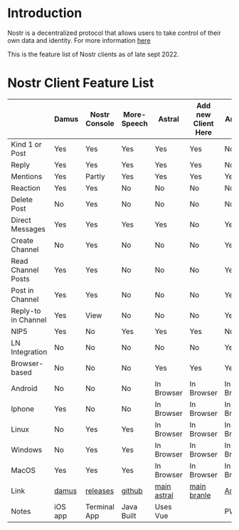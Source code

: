 
# Introduction 

Nostr is a decentralized protocol that allows users to take control of their own data and identity. For more information [here](https://github.com/aljazceru/awesome-nostr) 

This is the feature list of Nostr clients as of late sept 2022.


# Nostr Client Feature List

|                |Damus            |Nostr Console  |More-Speech |Astral      |Add new Client Here     |Anigma    |Alphaama    |
|----------------|-----------------|---------------|------------|------------|-----------|----------|------------|
|Kind 1 or Post  |Yes              |Yes            |Yes         |Yes         |Yes        |No        |Yes         |
|Reply           |Yes              |Yes            |Yes         |Yes         |Yes        |No        |Yes         |
|Mentions        |Yes              |Partly         |Yes         |Yes         |Yes        |Yes       |Yes         |
|Reaction        |Yes              |Yes            |No          |No          |No         |No        |Yes         |
|Delete Post     |No               |Yes            |No          |No          |No         |No        |No          |
|Direct Messages |Yes              |Yes            |Yes          |Yes         |No         |Yes       |No         |
|Create Channel  |No               |Yes            |No           |No          |No         |Yes       |No         |
|Read Channel Posts|Yes            |Yes            |No           |No          |No         |Yes       |No         |
|Post in Channel |Yes              |Yes            |No           |No          |No         |Yes       |No          |
|Reply-to in Channel|Yes              |View           |No           |No          |No         |Yes       |No          |
|NIP5            |Yes              |No             |Yes          |Yes         |Yes        |No        |Yes         |
|LN Integration  |No               |No             |No           |No          |No         |Yes       |No          |  
|Browser-based   |No               |No             |No           |Yes         |Yes        |Yes       |Yes         |
|Android         |No               |No             |No           |In Browser  |In Browser        |In Browser|In Browser  |
|Iphone          |Yes              |No         |No              |In Browser  |In Browser        |In Browser|In Browser  |
|Linux           |No               |Yes       |Yes          |In Browser  |In Browser        |In Browser|In Browser  |
|Windows         |No               |Yes        |Yes       |In Browser  |In Browser        |In Browser|In Browser  |
|MacOS           |Yes              |Yes         |Yes         |In Browser  |In Browser        |In Browser|In Browser  |
|Link            |[damus](https://damus.io/)|[releases](https://github.com/vishalxl/nostr_console/releases)|[github](https://github.com/unclebob/more-speech)|[main astral](http://astral.ninja)|[main branle](http://branle.netlify.app)|[Anigma](http://anigma.io) |[Alphaama](http://alphaama.com)|
|Notes           | iOS app         |Terminal App    |Java Built     | Uses Vue      |           |PWA       |            |
